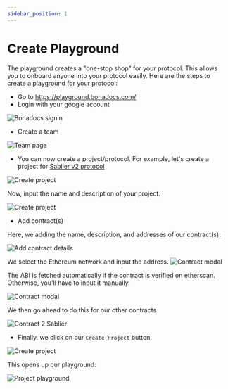 ```yaml
---
sidebar_position: 1
---
```


# Create Playground

The playground creates a "one-stop shop" for your protocol. This allows you to onboard anyone into your protocol easily. Here are the steps to create a playground for your protocol:

- Go to https://playground.bonadocs.com/
- Login with your google account

![Bonadocs signin](https://res.cloudinary.com/dfkuxnesz/image/upload/v1728648740/Screenshot_2024-10-11_at_13.10.43_wecmfs.png) 
- Create a team

![Team page](https://res.cloudinary.com/dfkuxnesz/image/upload/v1728648854/Screenshot_2024-10-11_at_13.13.57_caoeie.png) 
- You can now create a project/protocol. For example, let's create a project for [Sablier v2 protocol](https://sablier.com/)

![Create project](https://res.cloudinary.com/dfkuxnesz/image/upload/v1728649594/Screenshot_2024-10-11_at_13.15.57_ntv7br.png)

Now, input the name and description of your project.

![Create project](https://res.cloudinary.com/dfkuxnesz/image/upload/v1728649594/Screenshot_2024-10-11_at_13.19.27_c3vvsy.png)
- Add contract(s)

Here, we adding the name, description, and addresses of our contract(s):

![Add contract details](https://res.cloudinary.com/dfkuxnesz/image/upload/v1728649573/Screenshot_2024-10-11_at_13.19.55_z3bvwb.png)

We select the Ethereum network and input the address.
![Contract modal](https://res.cloudinary.com/dfkuxnesz/image/upload/v1728649574/Screenshot_2024-10-11_at_13.20.03_kly0zd.png)

The ABI is fetched automatically if the contract is verified on etherscan. Otherwise, you'll have to input it manually.

![Contract modal](https://res.cloudinary.com/dfkuxnesz/image/upload/v1728649573/Screenshot_2024-10-11_at_13.20.35_cncwdx.png)

We then go ahead to do this for our other contracts

![Contract 2 Sablier](https://res.cloudinary.com/dfkuxnesz/image/upload/v1728650276/Screenshot_2024-10-11_at_13.21.11_zdkfbt.png)

- Finally, we click on our `Create Project` button.

![Create project](https://res.cloudinary.com/dfkuxnesz/image/upload/v1728650429/Screenshot_2024-10-11_at_13.20.35_yxtmqb.png)

This opens up our playground:

![Project playground](https://res.cloudinary.com/dfkuxnesz/image/upload/v1728649574/Screenshot_2024-10-11_at_13.22.37_f8dpi1.png)
